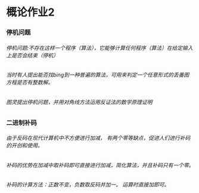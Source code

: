 # 概论作业2
### 停机问题
###### 停机问题:不存在这样一个程序（算法），它能够计算任何程序（算法）在给定输入上是否会结束（停机）  
###### 当时有人提出能否找bing到一种普遍的算法，可用来判定一个任意形式的丢番图方程是否有整数解。
###### 图灵提出停机问题，并用对角线方法运用反证法的数学原理证明
### 二进制补码
###### 由于反码在现代计算机中不方便进行加减， 有两个零等缺点，促进人们进行补码的开创和使用。
###### 补码的优势在加减中取补码即可直接进行加减，简化算法，并且补码只有一个零。
###### 补码的计算方法：正数不变，负数取反码并加一。 运算时直接加即可。
###
